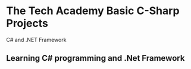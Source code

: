 # The Tech Academy Basic C-Sharp Projects
 C# and .NET Framework

## Learning C# programming and .Net Framework
